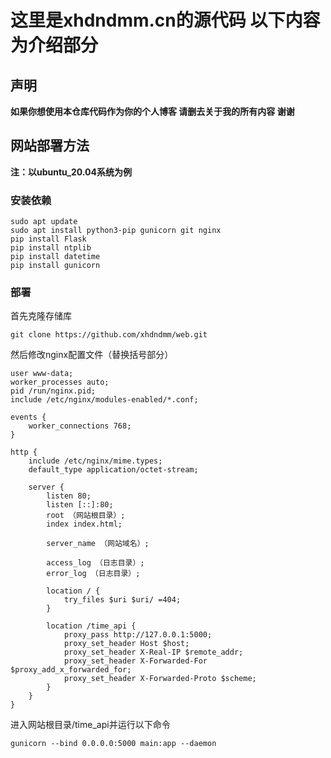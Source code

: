 # 这里是xhdndmm.cn的源代码 以下内容为介绍部分
## 声明
**如果你想使用本仓库代码作为你的个人博客 请删去关于我的所有内容 谢谢**
## 网站部署方法
**注：以ubuntu_20.04系统为例**
### 安装依赖
```
sudo apt update
sudo apt install python3-pip gunicorn git nginx
pip install Flask
pip install ntplib
pip install datetime
pip install gunicorn 
```
### 部署
首先克隆存储库
```
git clone https://github.com/xhdndmm/web.git
```
然后修改nginx配置文件（替换括号部分）
```
user www-data;
worker_processes auto;
pid /run/nginx.pid;
include /etc/nginx/modules-enabled/*.conf;

events {
    worker_connections 768;
}

http {
    include /etc/nginx/mime.types;
    default_type application/octet-stream;

    server {
        listen 80;
        listen [::]:80;
        root （网站根目录）;
        index index.html;

        server_name （网站域名）;

        access_log （日志目录）;
        error_log （日志目录）;

        location / {
            try_files $uri $uri/ =404;
        }

        location /time_api {
            proxy_pass http://127.0.0.1:5000;
            proxy_set_header Host $host;
            proxy_set_header X-Real-IP $remote_addr;
            proxy_set_header X-Forwarded-For $proxy_add_x_forwarded_for;
            proxy_set_header X-Forwarded-Proto $scheme;
        }
    }
}
```
进入网站根目录/time_api并运行以下命令
```
gunicorn --bind 0.0.0.0:5000 main:app --daemon
```